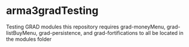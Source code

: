 # arma3gradTesting
Testing GRAD modules
this repository requires grad-moneyMenu, grad-listBuyMenu, grad-persistence, and grad-fortifications to all be located in the modules folder
